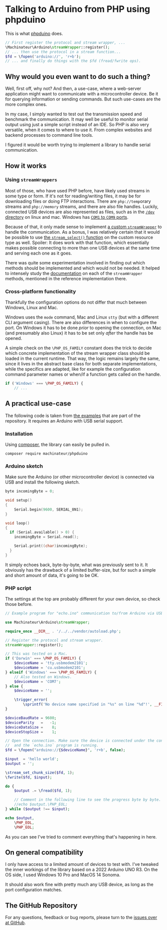 # Talking to Arduino from PHP using phpduino

This is what [phpduino](https://github.com/machinateur/phpduino) does.

```php
// First register the protocol and stream wrapper, ...
\Machinateur\Arduino\streamWrapper::register();
// ... then use the protocol in a stream function...
$fd = \fopen('arduino://', 'r+b');
// ... and finally do things with the $fd (fread/fwrite ops).
```

## Why would you even want to do such a thing?

Well, first off, why not? And then, a use-case, where a web-server application might want to communicate
 with a microcontroller device. Be it for querying information or sending commands. But such use-cases are the more
 complex ones.

In my case, I simply wanted to test out the transmission speed and benchmark the communication. It may well be useful
 to monitor serial output using just a simple script instead of an IDE. So PHP is also very versatile, when it comes to
 where to use it. From complex websites and backend processes to command line tools.

I figured it would be worth trying to implement a library to handle serial communication.

## How it works

### Using `streamWrappers`

Most of those, who have used PHP before, have likely used streams in some type or form. If it's not for reading/writing
 files, it may be for downloading files or doing FTP interactions.
There are `php://temp`orary streams and `php://memory` streams, and there are also file handles.
Luckily, connected USB devices are also represented as files,
 such as in the [`/dev` directory](https://www.baeldung.com/linux/dev-directory) on linux and mac.
Windows has [`COM1` to `COM9` ports](https://learn.microsoft.com/en-us/windows/win32/fileio/naming-a-file#nt-namespaces).

Because of that, it only made sense to implement [a custom `streamWrapper`](https://www.php.net/manual/en/class.streamwrapper.php)
 to handle the communication. As a bonus, I was relatively certain that it would be possible to
use [the `stream_select()` function](https://www.php.net/manual/en/function.stream-select.php) on the custom resource 
 type as well. Spoiler: It does work with that function, which essentially makes possible connecting to more than one
 USB devices at the same time and serving each one as it goes.

There was quite some experimentation involved in finding out which methods should be implemented and which would not be
 needed. It helped to intensely study the [documentation](https://www.php.net/manual/en/class.streamwrapper.php) on each
 of the `streamWrapper` methods, mentioned in the reference implementation there.

### Cross-platform functionality

Thankfully the configuration options do not differ that much between Windows, Linux and Mac.

Windows uses the `mode` command, Mac and Linux `stty` (but with a different CLI argument casing). There are also
 differences in when to configure the port. On Windows it has to be done *prior* to opening the connection,
 on Mac (and presumably also Linux) it has to be set only *after* the handle has be opened.

A simple check on the `\PHP_OS_FAMILY` constant does the trick to decide which concrete implementation
 of the stream wrapper class should be loaded in the current runtime. That way, the logic remains largely the same,
 since it lives in the abstract base class for both separate implementations, while the specifics are adapted, like
 for example the configuration command parameter names or when/if a function gets called on the handle.

```php
if ('Windows' === \PHP_OS_FAMILY) {
    // ...
```

## A practical use-case

The following code is taken from [the examples](https://github.com/machinateur/phpduino#example)
 that are part of the repository. It requires an Arduino with USB serial support.

### Installation

Using [composer](https://getcomposer.org), the library can easily be pulled in.

```
composer require machinateur/phpduino
```

### Arduino sketch

Make sure the Arduino (or other microcontroller device) is connected via USB and install the following sketch.

```c
byte incomingByte = 0;

void setup()
{
    Serial.begin(9600, SERIAL_8N1);
}

void loop()
{
  if (Serial.available() > 0) {
    incomingByte = Serial.read();

    Serial.print((char)incomingByte);
  }
}
```

It simply echoes back, byte-by-byte, what was previously sent to it. It obviously has the drawback of a limited
 buffer-size, but for such a simple and short amount of data, it's going to be OK.

### PHP script

The settings at the top are probably different for your own device, so check those before.

```php
// Example program for "echo.ino" communication to/from Arduino via USB serial.

use Machinateur\Arduino\streamWrapper;

require_once __DIR__ . '/../../vendor/autoload.php';

// Register the protocol and stream wrapper.
streamWrapper::register();

// This was tested on a Mac.
if ('Darwin' === \PHP_OS_FAMILY) {
    $deviceName = 'tty.usbmodem2101';
    $deviceName = 'cu.usbmodem2101';
} elseif ('Windows' === \PHP_OS_FAMILY) {
    // Also tested on Windows.
    $deviceName = 'COM7';
} else {
    $deviceName = '';

    \trigger_error(
        \sprintf('No device name specified in "%s" on line "%d"!', __FILE__, __LINE__ - 3), \E_USER_ERROR);
}

$deviceBaudRate = 9600;
$deviceParity   =   -1;
$deviceDataSize =    8;
$deviceStopSize =    1;

// Open the connection. Make sure the device is connected under the configured device name
//  and the `echo.ino` program is running.
$fd = \fopen("arduino://{$deviceName}", 'r+b', false);

$input  = 'hello world';
$output = '';

\stream_set_chunk_size($fd, 1);
\fwrite($fd, $input);

do {
    $output .= \fread($fd, 1);

    // Comment in the following line to see the progress byte by byte.
    //echo $output.\PHP_EOL;
} while ($output !== $input);

echo $output,
    \PHP_EOL,
    \PHP_EOL;
```

As you can see I've tried to comment everything that's happening in here.

## On general compatibility

I only have access to a limited amount of devices to test with. I've tweaked the inner workings of the library based on
 a 2022 Arduino UNO R3. On the OS side, I used Windows 10 Pro and MacOS 14 Sonoma.

It should also work fine with pretty much any USB device, as long as the port configuration matches.

## The GitHub Repository

For any questions, feedback or bug reports,
 please turn to the [issues over at GitHub](https://github.com/machinateur/phpduino/issues).
